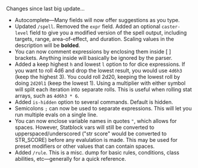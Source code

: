 Changes since last big update...

- Autocomplete—Many fields will now offer suggestions as you type.
- Updated `/spell`. Removed the `expr` field. Added an optional `caster-level` field to give you a modified version of the spell output, including targets, range, area-of-effect, and duration. Scaling values in the description will be **bolded**.
- You can now comment expressions by enclosing them inside [ ] brackets. Anything inside will basically be ignored by the parser.
- Added a keep highest `h` and lowest `l` option to for dice expressions. If you want to roll 4d6 and drop the lowest result, you would use `4d6h3` (keep the highest 3). You could roll 2d20, keeping the lowest roll by doing `2d20l1` (keep the lowest 1).  Using a multiplier with either symbol will split each iteration into separate rolls. This is useful when rolling stat arrays, such as `4d6h3 * 6`.
- Added `is-hidden` option to several commands. Default is hidden. 
- Semicolons `;` can now be used to separate expressions. This will let you run multiple evals on a single line.
- You can now enclose variable names in quotes `"`, which allows for spaces. However, Statblock vars will still be converted to upperspaced/underscored ("str score" would be converted to STR_SCORE) before any evalulation is made. This may be used for preset modifiers or other values that can contain spaces.
- Added `/rule`. This is a misc. dump for basic rules, conditions, class abilities, etc—generally for a quick reference.
